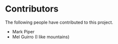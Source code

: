 # Contributors

The following people have contributed to this project.

* Mark Piper
* Mel Guirro (I like mountains)